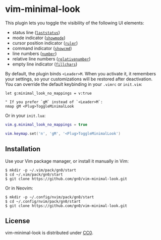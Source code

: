 # vim-minimal-look

This plugin lets you toggle the visibility of the following UI elements:

- status line ([`laststatus`](https://neovim.io/doc/user/options.html#'laststatus'))
- mode indicator ([`showmode`](https://neovim.io/doc/user/options.html#'showmode'))
- cursor position indicator ([`ruler`](https://neovim.io/doc/user/options.html#'ruler'))
- command indicator ([`showcmd`](https://neovim.io/doc/user/options.html#'showcmd'))
- line numbers ([`number`](https://neovim.io/doc/user/options.html#'number'))
- relative line numbers ([`relativenumber`](https://neovim.io/doc/user/options.html#'relativenumber'))
- empty line indicator ([`fillchars`](https://neovim.io/doc/user/options.html#'fillchars'))

By default, the plugin binds `<Leader>M`.
When you activate it, it remembers your settings, so your customizations will be restored after deactivation.
You can override the default keybinding in your `.vimrc` or `init.vim`:

```vim
let g:minimal_look_no_mappings = v:true

" If you prefer `gM` instead of `<Leader>M`:
nmap gM <Plug>ToggleMinimalLook
```

Or in your `init.lua`:

```lua
vim.g.minimal_look_no_mappings = true

vim.keymap.set('n', 'gM', '<Plug>ToggleMinimalLook')
```

## Installation

Use your Vim package manager, or install it manually in Vim:

```
$ mkdir -p ~/.vim/pack/gn0/start
$ cd ~/.vim/pack/gn0/start
$ git clone https://github.com/gn0/vim-minimal-look.git
```

Or in Neovim:

```
$ mkdir -p ~/.config/nvim/pack/gn0/start
$ cd ~/.config/nvim/pack/gn0/start
$ git clone https://github.com/gn0/vim-minimal-look.git
```

## License

vim-minimal-look is distributed under [CC0](https://creativecommons.org/public-domain/cc0/).

